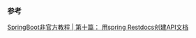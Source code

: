 ### 参考
[SpringBoot非官方教程 | 第十篇： 用spring Restdocs创建API文档](http://blog.csdn.net/forezp/article/details/71023510)
